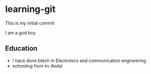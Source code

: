 # learning-git

This is my initial commit


I am a god boy
## Education
- I hace done btech in Electronics and communication engineering
- schooling from kv Andal

